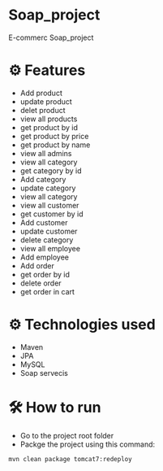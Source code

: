 # Soap_project
E-commerc Soap_project


# ⚙ Features
* Add product
* update product
* delet product
* view all products
* get product by id 
* get product by price
* get product by name
* view all admins
* view all category
* get category by id 
* Add category
* update category
* view all category
* view all customer
* get customer by id 
* Add customer
* update customer
* delete category
* view all employee
* Add employee
* Add order
* get order by id
* delete order
* get order in cart 


# ⚙ Technologies used
* Maven
* JPA
* MySQL
* Soap servecis


# 🛠 How to run


* Go to the project root folder
* Packge the project using this command:
```maven
mvn clean package tomcat7:redeploy
``` 




